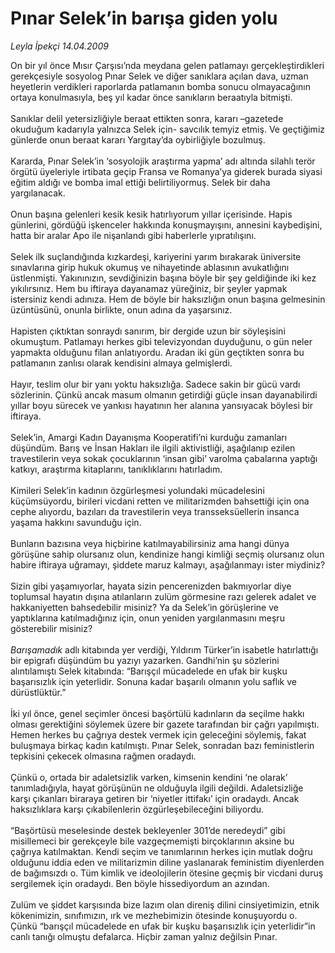 # Pınar Selek’in barışa giden yolu

*Leyla İpekçi 14.04.2009*

<div class="taraf_structure_2col_1zq">
<div class="margen_n">



 <p>On bir yıl önce Mısır Çarşısı’nda meydana gelen patlamayı gerçekleştirdikleri gerekçesiyle sosyolog Pınar Selek ve diğer sanıklara açılan dava, uzman heyetlerin verdikleri raporlarda patlamanın bomba sonucu olmayacağının ortaya konulmasıyla, beş yıl kadar önce sanıkların beraatıyla bitmişti. <br/><br/>Sanıklar delil yetersizliğiyle beraat ettikten sonra, kararı –gazetede okuduğum kadarıyla yalnızca Selek için- savcılık temyiz etmiş. Ve geçtiğimiz günlerde onun beraat kararı Yargıtay’da oybirliğiyle bozulmuş. <br/><br/>Kararda, Pınar Selek’in ‘sosyolojik araştırma yapma’ adı altında silahlı terör örgütü üyeleriyle irtibata geçip Fransa ve Romanya’ya giderek burada siyasi eğitim aldığı ve bomba imal ettiği belirtiliyormuş. Selek bir daha yargılanacak. <br/><br/>Onun başına gelenleri kesik kesik hatırlıyorum yıllar içerisinde. Hapis günlerini, gördüğü işkenceler hakkında konuşmayışını, annesini kaybedişini, hatta bir aralar Apo ile nişanlandı gibi haberlerle yıpratılışını. <br/><br/>Selek ilk suçlandığında kızkardeşi, kariyerini yarım bırakarak üniversite sınavlarına girip hukuk okumuş ve nihayetinde ablasının avukatlığını üstlenmişti. Yakınınızın, sevdiğinizin başına böyle bir şey geldiğinde iki kez yıkılırsınız. Hem bu iftiraya dayanamaz yüreğiniz, bir şeyler yapmak istersiniz kendi adınıza. Hem de böyle bir haksızlığın onun başına gelmesinin üzüntüsünü, onunla birlikte, onun adına da yaşarsınız. <br/><br/>Hapisten çıktıktan sonraydı sanırım, bir dergide uzun bir söyleşisini okumuştum. Patlamayı herkes gibi televizyondan duyduğunu, o gün neler yapmakta olduğunu filan anlatıyordu. Aradan iki gün geçtikten sonra bu patlamanın zanlısı olarak kendisini almaya gelmişlerdi. <br/><br/>Hayır, teslim olur bir yanı yoktu haksızlığa. Sadece sakin bir gücü vardı sözlerinin. Çünkü ancak masum olmanın getirdiği güçle insan dayanabilirdi yıllar boyu sürecek ve yankısı hayatının her alanına yansıyacak böylesi bir iftiraya. <br/><br/>Selek’in, Amargi Kadın Dayanışma Kooperatifi’ni kurduğu zamanları düşündüm. Barış ve İnsan Hakları ile ilgili aktivistliği, aşağılanıp ezilen travestilerin veya sokak çocuklarının ‘insan gibi’ varolma çabalarına yaptığı katkıyı, araştırma kitaplarını, tanıklıklarını hatırladım. <br/><br/>Kimileri Selek’in kadının özgürleşmesi yolundaki mücadelesini küçümsüyordu, birileri vicdani retten ve militarizmden bahsettiği için ona cephe alıyordu, bazıları da travestilerin veya transseksüellerin insanca yaşama hakkını savunduğu için. <br/><br/>Bunların bazısına veya hiçbirine katılmayabilirsiniz ama hangi dünya görüşüne sahip olursanız olun, kendinize hangi kimliği seçmiş olursanız olun habire iftiraya uğramayı, şiddete maruz kalmayı, aşağılanmayı ister miydiniz? <br/><br/>Sizin gibi yaşamıyorlar, hayata sizin pencerenizden bakmıyorlar diye toplumsal hayatın dışına atılanların zulüm görmesine razı gelerek adalet ve hakkaniyetten bahsedebilir misiniz? Ya da Selek’in görüşlerine ve yaptıklarına katılmadığınız için, onun yeniden yargılanmasını meşru gösterebilir misiniz?<i> <br/><br/>Barışamadık</i> adlı kitabında yer verdiği, Yıldırım Türker’in isabetle hatırlattığı bir epigrafı düşündüm bu yazıyı yazarken. Gandhi’nin şu sözlerini alıntılamıştı Selek kitabında: “Barışçıl mücadelede en ufak bir kuşku başarısızlık için yeterlidir. Sonuna kadar başarılı olmanın yolu saflık ve dürüstlüktür.” <br/><br/>İki yıl önce, genel seçimler öncesi başörtülü kadınların da seçilme hakkı olması gerektiğini söylemek üzere bir gazete tarafından bir çağrı yapılmıştı. Hemen herkes bu çağrıya destek vermek için geleceğini söylemiş, fakat buluşmaya birkaç kadın katılmıştı. Pınar Selek, sonradan bazı feministlerin tepkisini çekecek olmasına rağmen oradaydı. <br/><br/>Çünkü o, ortada bir adaletsizlik varken, kimsenin kendini ‘ne olarak’ tanımladığıyla, hayat görüşünün ne olduğuyla ilgili değildi. Adaletsizliğe karşı çıkanları biraraya getiren bir ‘niyetler ittifakı’ için oradaydı. Ancak haksızlıklara karşı çıkabilenlerin özgürleşebileceğini biliyordu. <br/><br/>“Başörtüsü meselesinde destek bekleyenler 301’de neredeydi” gibi misillemeci bir gerekçeyle bile vazgeçmemişti birçoklarının aksine bu çağrıya katılmaktan. Kendi seçim ve tanımlarının herkes için mutlak doğru olduğunu iddia eden ve militarizmin diline yaslanarak feministim diyenlerden de bağımsızdı o. Tüm kimlik ve ideolojilerin ötesine geçmiş bir vicdani duruş sergilemek için oradaydı. Ben böyle hissediyordum an azından.<br/><br/>Zulüm ve şiddet karşısında bize lazım olan direniş dilini cinsiyetimizin, etnik kökenimizin, sınıfımızın, ırk ve mezhebimizin ötesinde konuşuyordu o. Çünkü “barışçıl mücadelede en ufak bir kuşku başarısızlık için yeterlidir”in canlı tanığı olmuştu defalarca. Hiçbir zaman yalnız değilsin Pınar.</p>

<br/>


<div id="taraf_not">
</div>

</div>


</div>
